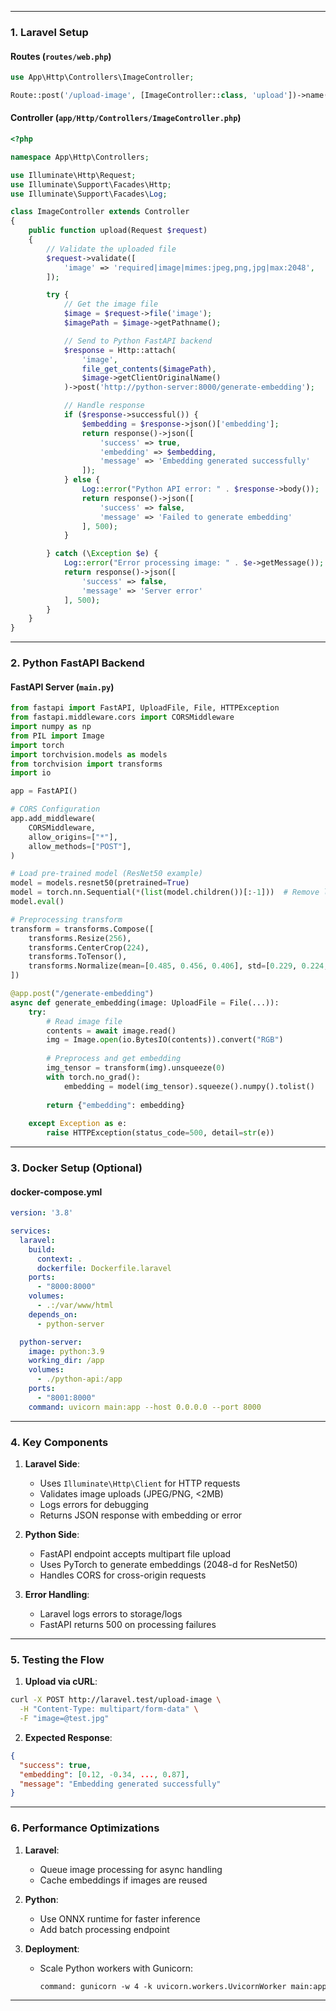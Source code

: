 
---

### **1. Laravel Setup**

#### **Routes (`routes/web.php`)**
```php
use App\Http\Controllers\ImageController;

Route::post('/upload-image', [ImageController::class, 'upload'])->name('upload.image');
```

#### **Controller (`app/Http/Controllers/ImageController.php`)**
```php
<?php

namespace App\Http\Controllers;

use Illuminate\Http\Request;
use Illuminate\Support\Facades\Http;
use Illuminate\Support\Facades\Log;

class ImageController extends Controller
{
    public function upload(Request $request)
    {
        // Validate the uploaded file
        $request->validate([
            'image' => 'required|image|mimes:jpeg,png,jpg|max:2048',
        ]);

        try {
            // Get the image file
            $image = $request->file('image');
            $imagePath = $image->getPathname();

            // Send to Python FastAPI backend
            $response = Http::attach(
                'image', 
                file_get_contents($imagePath),
                $image->getClientOriginalName()
            )->post('http://python-server:8000/generate-embedding');

            // Handle response
            if ($response->successful()) {
                $embedding = $response->json()['embedding'];
                return response()->json([
                    'success' => true,
                    'embedding' => $embedding,
                    'message' => 'Embedding generated successfully'
                ]);
            } else {
                Log::error("Python API error: " . $response->body());
                return response()->json([
                    'success' => false,
                    'message' => 'Failed to generate embedding'
                ], 500);
            }

        } catch (\Exception $e) {
            Log::error("Error processing image: " . $e->getMessage());
            return response()->json([
                'success' => false,
                'message' => 'Server error'
            ], 500);
        }
    }
}
```

---

### **2. Python FastAPI Backend**

#### **FastAPI Server (`main.py`)**
```python
from fastapi import FastAPI, UploadFile, File, HTTPException
from fastapi.middleware.cors import CORSMiddleware
import numpy as np
from PIL import Image
import torch
import torchvision.models as models
from torchvision import transforms
import io

app = FastAPI()

# CORS Configuration
app.add_middleware(
    CORSMiddleware,
    allow_origins=["*"],
    allow_methods=["POST"],
)

# Load pre-trained model (ResNet50 example)
model = models.resnet50(pretrained=True)
model = torch.nn.Sequential(*(list(model.children())[:-1]))  # Remove last layer
model.eval()

# Preprocessing transform
transform = transforms.Compose([
    transforms.Resize(256),
    transforms.CenterCrop(224),
    transforms.ToTensor(),
    transforms.Normalize(mean=[0.485, 0.456, 0.406], std=[0.229, 0.224, 0.225]),
])

@app.post("/generate-embedding")
async def generate_embedding(image: UploadFile = File(...)):
    try:
        # Read image file
        contents = await image.read()
        img = Image.open(io.BytesIO(contents)).convert("RGB")
        
        # Preprocess and get embedding
        img_tensor = transform(img).unsqueeze(0)
        with torch.no_grad():
            embedding = model(img_tensor).squeeze().numpy().tolist()
        
        return {"embedding": embedding}
    
    except Exception as e:
        raise HTTPException(status_code=500, detail=str(e))
```

---

### **3. Docker Setup (Optional)**

#### **docker-compose.yml**
```yaml
version: '3.8'

services:
  laravel:
    build:
      context: .
      dockerfile: Dockerfile.laravel
    ports:
      - "8000:8000"
    volumes:
      - .:/var/www/html
    depends_on:
      - python-server

  python-server:
    image: python:3.9
    working_dir: /app
    volumes:
      - ./python-api:/app
    ports:
      - "8001:8000"
    command: uvicorn main:app --host 0.0.0.0 --port 8000
```

---

### **4. Key Components**

1. **Laravel Side**:
   - Uses `Illuminate\Http\Client` for HTTP requests
   - Validates image uploads (JPEG/PNG, <2MB)
   - Logs errors for debugging
   - Returns JSON response with embedding or error

2. **Python Side**:
   - FastAPI endpoint accepts multipart file upload
   - Uses PyTorch to generate embeddings (2048-d for ResNet50)
   - Handles CORS for cross-origin requests

3. **Error Handling**:
   - Laravel logs errors to storage/logs
   - FastAPI returns 500 on processing failures

---

### **5. Testing the Flow**

1. **Upload via cURL**:
```bash
curl -X POST http://laravel.test/upload-image \
  -H "Content-Type: multipart/form-data" \
  -F "image=@test.jpg"
```

2. **Expected Response**:
```json
{
  "success": true,
  "embedding": [0.12, -0.34, ..., 0.87],
  "message": "Embedding generated successfully"
}
```

---

### **6. Performance Optimizations**

1. **Laravel**:
   - Queue image processing for async handling
   - Cache embeddings if images are reused

2. **Python**:
   - Use ONNX runtime for faster inference
   - Add batch processing endpoint

3. **Deployment**:
   - Scale Python workers with Gunicorn:
     ```Dockerfile
     command: gunicorn -w 4 -k uvicorn.workers.UvicornWorker main:app
     ```

---

